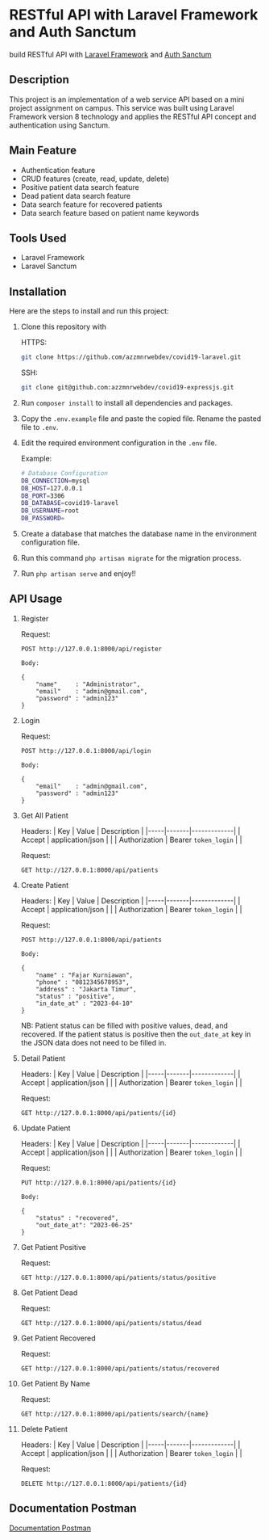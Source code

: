 # RESTful API with Laravel Framework and Auth Sanctum

build RESTful API with [Laravel Framework](https://laravel.com/) and [Auth Sanctum](https://laravel.com/docs/10.x/sanctum)

## Description

This project is an implementation of a web service API based on a mini project assignment on campus. This service was built using Laravel Framework version 8 technology and applies the RESTful API concept and authentication using Sanctum.

## Main Feature

- Authentication feature
- CRUD features (create, read, update, delete)
- Positive patient data search feature
- Dead patient data search feature
- Data search feature for recovered patients
- Data search feature based on patient name keywords

## Tools Used

- Laravel Framework
- Laravel Sanctum

## Installation

Here are the steps to install and run this project:

1. Clone this repository with

    HTTPS:
    ```bash
    git clone https://github.com/azzmnrwebdev/covid19-laravel.git
    ```

    SSH:
    ```bash
    git clone git@github.com:azzmnrwebdev/covid19-expressjs.git
    ```

2. Run `composer install` to install all dependencies and packages.
3. Copy the `.env.example` file and paste the copied file. Rename the pasted file to `.env`.
4. Edit the required environment configuration in the `.env` file.

    Example:
    ```bash
    # Database Configuration
    DB_CONNECTION=mysql
    DB_HOST=127.0.0.1
    DB_PORT=3306
    DB_DATABASE=covid19-laravel
    DB_USERNAME=root
    DB_PASSWORD=
    ```

5. Create a database that matches the database name in the environment configuration file.
6. Run this command `php artisan migrate` for the migration process.
7. Run `php artisan serve` and enjoy!!

## API Usage

1.  Register

    Request:
    ```http
    POST http://127.0.0.1:8000/api/register

    Body:

    {
        "name"     : "Administrator",
        "email"    : "admin@gmail.com",
        "password" : "admin123"
    }
    ```

2.  Login

    Request:
    ```http
    POST http://127.0.0.1:8000/api/login

    Body:

    {
        "email"    : "admin@gmail.com",
        "password" : "admin123"
    }
    ```

3.  Get All Patient

    Headers:
    | Key | Value | Description |
    |-----|-------|-------------|
    | Accept | application/json |  |
    | Authorization | Bearer `token_login` |  |

    Request:
    ```http
    GET http://127.0.0.1:8000/api/patients
    ```

4. Create Patient

    Headers:
    | Key | Value | Description |
    |-----|-------|-------------|
    | Accept | application/json |  |
    | Authorization | Bearer `token_login` |  |

    Request:
    ```http
    POST http://127.0.0.1:8000/api/patients

    Body:

    {
        "name" : "Fajar Kurniawan",
        "phone" : "0812345678953",
        "address" : "Jakarta Timur",
        "status" : "positive",
        "in_date_at" : "2023-04-10"
    }
    ```
    NB: Patient status can be filled with positive values, dead, and recovered. If the patient status is positive then the `out_date_at` key in the JSON data does not need to be filled in.

5. Detail Patient

    Headers:
    | Key | Value | Description |
    |-----|-------|-------------|
    | Accept | application/json |  |
    | Authorization | Bearer `token_login` |  |

    Request:
    ```http
    GET http://127.0.0.1:8000/api/patients/{id}
    ```

6. Update Patient

    Headers:
    | Key | Value | Description |
    |-----|-------|-------------|
    | Accept | application/json |  |
    | Authorization | Bearer `token_login` |  |

    Request:
    ```http
    PUT http://127.0.0.1:8000/api/patients/{id}

    Body:

    {
        "status" : "recovered",
        "out_date_at": "2023-06-25"
    }
    ```

7. Get Patient Positive

    Request:
    ```http
    GET http://127.0.0.1:8000/api/patients/status/positive
    ```

8. Get Patient Dead

    Request:
    ```http
    GET http://127.0.0.1:8000/api/patients/status/dead
    ```

10. Get Patient Recovered

    Request:
    ```http
    GET http://127.0.0.1:8000/api/patients/status/recovered
    ```

11. Get Patient By Name

    Request:
    ```http
    GET http://127.0.0.1:8000/api/patients/search/{name}
    ```

12. Delete Patient

    Headers:
    | Key | Value | Description |
    |-----|-------|-------------|
    | Accept | application/json |  |
    | Authorization | Bearer `token_login` |  |

    Request:
    ```http
    DELETE http://127.0.0.1:8000/api/patients/{id}
    ```

## Documentation Postman

[Documentation Postman](https://documenter.getpostman.com/view/29602079/2s9YBz3vbn#f23dd140-da26-4b5b-9461-e311543b253a)
